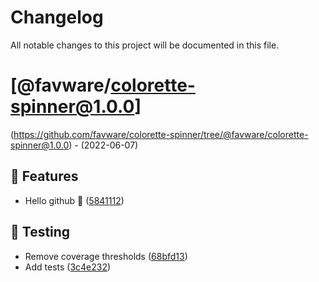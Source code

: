 # Changelog

All notable changes to this project will be documented in this file.

# [@favware/colorette-spinner@1.0.0]
(https://github.com/favware/colorette-spinner/tree/@favware/colorette-spinner@1.0.0) - (2022-06-07)

## 🚀 Features

- Hello github 🎉 ([5841112](https://github.com/favware/colorette-spinner/commit/58411129edce8d20515027651df3900ea6a6b509))

## 🧪 Testing

- Remove coverage thresholds ([68bfd13](https://github.com/favware/colorette-spinner/commit/68bfd13d541ae4b19e777a288d3d682605b3b8d3))
- Add tests ([3c4e232](https://github.com/favware/colorette-spinner/commit/3c4e2320cb026b476509ac0aa08091083dfd93a6))

